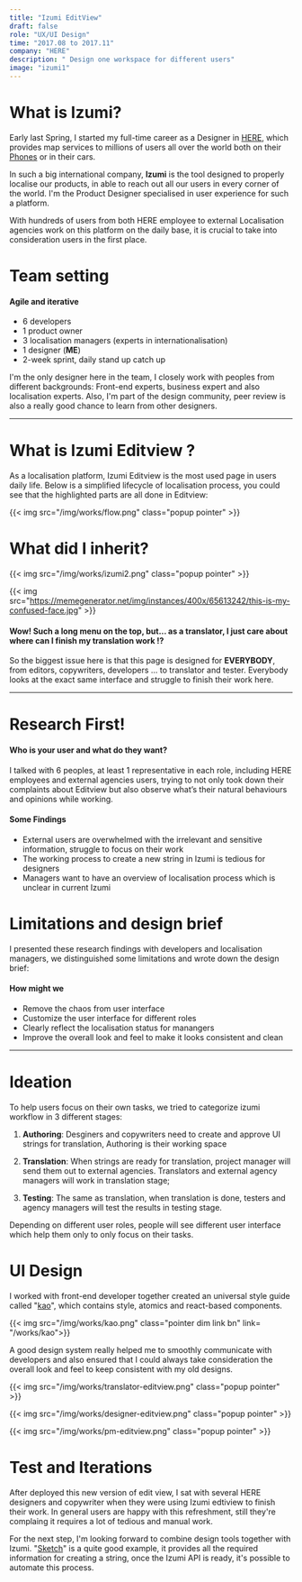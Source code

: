 ```yaml
---
title: "Izumi EditView"
draft: false
role: "UX/UI Design"
time: "2017.08 to 2017.11"
company: "HERE"
description: " Design one workspace for different users"
image: "izumi1"
---
```

# What is Izumi?

Early last Spring, I started my full-time career as a Designer in [HERE](https://www.here.com/en), which provides map services to millions of users all over the world both on their [Phones](https://play.google.com/store/apps/details?id=com.here.app.maps&hl=en) or in their cars. 

In such a big international company, **Izumi** is the tool designed to properly localise our products, in able to reach out all our users in every corner of the world. I'm the Product Designer specialised in user experience for such a platform. 

With hundreds of users from both HERE employee to external Localisation agencies work on this platform on the daily base, it is crucial to take into consideration users in the first place.

# Team setting
#### Agile and iterative

- 6 developers 
- 1 product owner
- 3 localisation managers (experts in internationalisation)
- 1 designer (**ME**)
- 2-week sprint, daily stand up catch up

I'm the only designer here in the team, I closely work with peoples from different backgrounds: Front-end experts, business expert and also localisation experts. Also, I'm part of the design community, peer review is also a really good chance to learn from other designers.


----------

# What is Izumi Editview ?

As a localisation platform, Izumi Editview is the most used page in users daily life. Below is a simplified lifecycle of localisation process, you could see that the highlighted parts are all done in Editview:

{{< img src="/img/works/flow.png" class="popup pointer" >}}



# What did I inherit?

{{< img src="/img/works/izumi2.png" class="popup pointer" >}}

{{< img src="https://memegenerator.net/img/instances/400x/65613242/this-is-my-confused-face.jpg" >}}


#### Wow! Such a long menu on the top, but... as a translator, I just care about where can I finish my translation work !?

So the biggest issue here is that this page is designed for **EVERYBODY**, from editors, copywriters, developers ... to translator and tester. Everybody looks at the exact same interface and struggle to finish their work here.

----------

# Research First!
#### Who is your user and what do they want?

I talked with 6 peoples, at least 1 representative in each role, including HERE employees and external agencies users, trying to not only took down their complaints about Editview but also observe what’s their natural behaviours and opinions while working.

#### Some Findings

- External users are overwhelmed with the irrelevant and sensitive information, struggle to focus on their work
- The working process to create a new string in Izumi is tedious for designers
- Managers want to have an overview of localisation process which is unclear in current Izumi


# Limitations and design brief

I presented these research findings with developers and localisation managers, we distinguished some limitations and wrote down the design brief:

#### How might we

- Remove the chaos from user interface
- Customize the user interface for different roles
- Clearly reflect the localisation status for manangers
- Improve the overall look and feel to make it looks consistent and clean


----------
# Ideation

To help users focus on their own tasks, we tried to categorize izumi workflow in 3 different stages:

1. **Authoring**: Desginers and copywriters need to create and approve UI strings for translation, Authoring is their working space

2. **Translation**: When strings are ready for translation, project manager will send them out to external agencies. Translators and external agency managers will work in translation stage;

3. **Testing**: The same as translation, when translation is done, testers and agency managers will test the results in testing stage.

Depending on different user roles, people will see different user interface which help them only to only focus on their tasks. 

# UI Design

I worked with front-end developer together created an universal style guide called "[kao](/works/kao)", which contains style, atomics and react-based components.

{{< img src="/img/works/kao.png" class="pointer dim link bn" link= "/works/kao">}}


A good design system really helped me to smoothly communicate with developers and also ensured that I could always take consideration the overall look and feel to keep consistent with my old designs.



{{< img src="/img/works/translator-editview.png" class="popup pointer" >}}

{{< img src="/img/works/designer-editview.png" class="popup pointer" >}}

{{< img src="/img/works/pm-editview.png" class="popup pointer" >}}



# Test and Iterations 

After deployed this new version of edit view, I sat with several HERE designers and copywriter when they were using Izumi edtiview to finish their work. In general users are happy with this refreshment, still they're complaing it requires a lot of tedious and manual work. 

For the next step, I'm looking forward to combine design tools together with Izumi. "[Sketch](https://www.sketchapp.com/)" is a quite good example, it provides all the required information for creating a string, once the Izumi API is ready, it's possible to automate this process.  

<!-- # Take Away

#### Listen to your users, think in their shoes and put them in the center!!!

To be honest, I was totally overwhelmed by the initial desig -->
